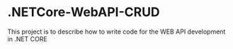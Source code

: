 # .NETCore-WebAPI-CRUD
This project is to describe how to write code for the WEB API development in .NET CORE 
